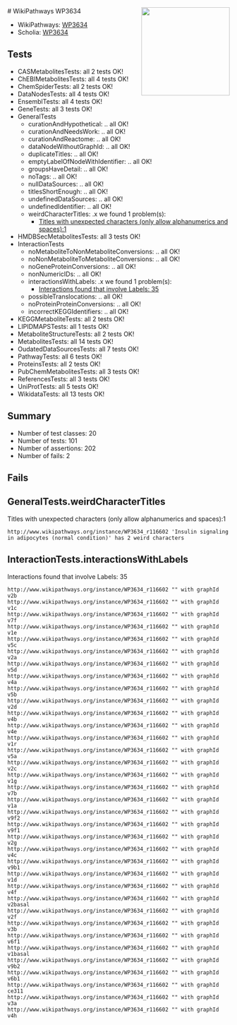 <img style="float: right; width: 200px" src="https://upload.wikimedia.org/wikipedia/commons/thumb/8/83/Wplogo_with_text_500.png/640px-Wplogo_with_text_500.png" />
# WikiPathways WP3634

* WikiPathways: [WP3634](https://new.wikipathways.org/pathways/WP3634)
* Scholia: [WP3634](https://scholia.toolforge.org/wikipathways/WP3634)
## Tests
* CASMetabolitesTests: all 2 tests OK!
* ChEBIMetabolitesTests: all 4 tests OK!
* ChemSpiderTests: all 2 tests OK!
* DataNodesTests: all 4 tests OK!
* EnsemblTests: all 4 tests OK!
* GeneTests: all 3 tests OK!
* GeneralTests
    * curationAndHypothetical: .. all OK!
    * curationAndNeedsWork: .. all OK!
    * curationAndReactome: .. all OK!
    * dataNodeWithoutGraphId: .. all OK!
    * duplicateTitles: .. all OK!
    * emptyLabelOfNodeWithIdentifier: .. all OK!
    * groupsHaveDetail: .. all OK!
    * noTags: .. all OK!
    * nullDataSources: .. all OK!
    * titlesShortEnough: .. all OK!
    * undefinedDataSources: .. all OK!
    * undefinedIdentifier: .. all OK!
    * weirdCharacterTitles: .x we found 1 problem(s):
        * [Titles with unexpected characters (only allow alphanumerics and spaces):1](#fda87b3f)
* HMDBSecMetabolitesTests: all 3 tests OK!
* InteractionTests
    * noMetaboliteToNonMetaboliteConversions: .. all OK!
    * noNonMetaboliteToMetaboliteConversions: .. all OK!
    * noGeneProteinConversions: .. all OK!
    * nonNumericIDs: .. all OK!
    * interactionsWithLabels: .x we found 1 problem(s):
        * [Interactions found that involve Labels: 35](#fe97a8fb)
    * possibleTranslocations: .. all OK!
    * noProteinProteinConversions: .. all OK!
    * incorrectKEGGIdentifiers: .. all OK!
* KEGGMetaboliteTests: all 2 tests OK!
* LIPIDMAPSTests: all 1 tests OK!
* MetaboliteStructureTests: all 2 tests OK!
* MetabolitesTests: all 14 tests OK!
* OudatedDataSourcesTests: all 7 tests OK!
* PathwayTests: all 6 tests OK!
* ProteinsTests: all 2 tests OK!
* PubChemMetabolitesTests: all 3 tests OK!
* ReferencesTests: all 3 tests OK!
* UniProtTests: all 5 tests OK!
* WikidataTests: all 13 tests OK!


## Summary

* Number of test classes: 20
* Number of tests: 101
* Number of assertions: 202
* Number of fails: 2

## Fails

<a name="fda87b3f" />

## GeneralTests.weirdCharacterTitles

Titles with unexpected characters (only allow alphanumerics and spaces):1
```
http://www.wikipathways.org/instance/WP3634_r116602 'Insulin signaling in adipocytes (normal condition)' has 2 weird characters
```

<a name="fe97a8fb" />

## InteractionTests.interactionsWithLabels

Interactions found that involve Labels: 35
```
http://www.wikipathways.org/instance/WP3634_r116602 "" with graphId v2b
http://www.wikipathways.org/instance/WP3634_r116602 "" with graphId v1c
http://www.wikipathways.org/instance/WP3634_r116602 "" with graphId v7f
http://www.wikipathways.org/instance/WP3634_r116602 "" with graphId v1e
http://www.wikipathways.org/instance/WP3634_r116602 "" with graphId v5c
http://www.wikipathways.org/instance/WP3634_r116602 "" with graphId v2a
http://www.wikipathways.org/instance/WP3634_r116602 "" with graphId v5d
http://www.wikipathways.org/instance/WP3634_r116602 "" with graphId v4a
http://www.wikipathways.org/instance/WP3634_r116602 "" with graphId v5b
http://www.wikipathways.org/instance/WP3634_r116602 "" with graphId v2d
http://www.wikipathways.org/instance/WP3634_r116602 "" with graphId v4b
http://www.wikipathways.org/instance/WP3634_r116602 "" with graphId v4e
http://www.wikipathways.org/instance/WP3634_r116602 "" with graphId v1r
http://www.wikipathways.org/instance/WP3634_r116602 "" with graphId v5a
http://www.wikipathways.org/instance/WP3634_r116602 "" with graphId v2c
http://www.wikipathways.org/instance/WP3634_r116602 "" with graphId v1g
http://www.wikipathways.org/instance/WP3634_r116602 "" with graphId v7b
http://www.wikipathways.org/instance/WP3634_r116602 "" with graphId v1a
http://www.wikipathways.org/instance/WP3634_r116602 "" with graphId v9f2
http://www.wikipathways.org/instance/WP3634_r116602 "" with graphId v9f1
http://www.wikipathways.org/instance/WP3634_r116602 "" with graphId v2g
http://www.wikipathways.org/instance/WP3634_r116602 "" with graphId v4c
http://www.wikipathways.org/instance/WP3634_r116602 "" with graphId v9b1
http://www.wikipathways.org/instance/WP3634_r116602 "" with graphId v1d
http://www.wikipathways.org/instance/WP3634_r116602 "" with graphId v4f
http://www.wikipathways.org/instance/WP3634_r116602 "" with graphId v2basal
http://www.wikipathways.org/instance/WP3634_r116602 "" with graphId v2f
http://www.wikipathways.org/instance/WP3634_r116602 "" with graphId v3b
http://www.wikipathways.org/instance/WP3634_r116602 "" with graphId v6f1
http://www.wikipathways.org/instance/WP3634_r116602 "" with graphId v1basal
http://www.wikipathways.org/instance/WP3634_r116602 "" with graphId v9b2
http://www.wikipathways.org/instance/WP3634_r116602 "" with graphId v6b1
http://www.wikipathways.org/instance/WP3634_r116602 "" with graphId ce311
http://www.wikipathways.org/instance/WP3634_r116602 "" with graphId v3a
http://www.wikipathways.org/instance/WP3634_r116602 "" with graphId v4h
```


